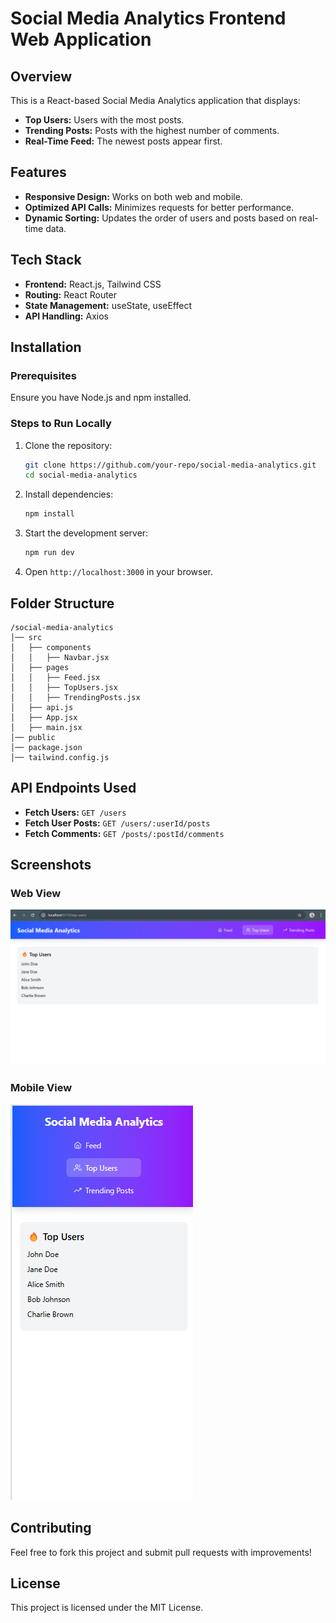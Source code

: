 # Social Media Analytics Frontend Web Application

## Overview
This is a React-based Social Media Analytics application that displays:
- **Top Users:** Users with the most posts.
- **Trending Posts:** Posts with the highest number of comments.
- **Real-Time Feed:** The newest posts appear first.

## Features
- **Responsive Design:** Works on both web and mobile.
- **Optimized API Calls:** Minimizes requests for better performance.
- **Dynamic Sorting:** Updates the order of users and posts based on real-time data.

## Tech Stack
- **Frontend:** React.js, Tailwind CSS
- **Routing:** React Router
- **State Management:** useState, useEffect
- **API Handling:** Axios

## Installation

### Prerequisites
Ensure you have Node.js and npm installed.

### Steps to Run Locally
1. Clone the repository:
   ```sh
   git clone https://github.com/your-repo/social-media-analytics.git
   cd social-media-analytics
   ```
2. Install dependencies:
   ```sh
   npm install
   ```
3. Start the development server:
   ```sh
   npm run dev
   ```
4. Open `http://localhost:3000` in your browser.

## Folder Structure
```
/social-media-analytics
│── src
│   ├── components
│   │   ├── Navbar.jsx
│   ├── pages
│   │   ├── Feed.jsx
│   │   ├── TopUsers.jsx
│   │   ├── TrendingPosts.jsx
│   ├── api.js
│   ├── App.jsx
│   ├── main.jsx
│── public
│── package.json
│── tailwind.config.js
```

## API Endpoints Used
- **Fetch Users:** `GET /users`
- **Fetch User Posts:** `GET /users/:userId/posts`
- **Fetch Comments:** `GET /posts/:postId/comments`

## Screenshots
### Web View
![Web View](Screenshot/webview.png)


### Mobile View
![Mobile View](screenshot/mobileview.png)

## Contributing
Feel free to fork this project and submit pull requests with improvements!

## License
This project is licensed under the MIT License.


